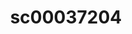 ---
inv_num: 2010-016
add_credit:
url: 2010-016-sc00037204
title: sc00037204
year: '2010'
display_year: '2010'
medium: 'Pen on All Purpose Security Paper (Grey) #24 bond'
dims: 11 x 8.5 inches
pitch:
ps:
live_url:
youtube:
related_code:
subheading:
download:
commission:
layout: things-i-made
---